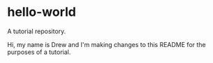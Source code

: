 # hello-world
A tutorial repository.

Hi, my name is Drew and I'm making changes to this README for the purposes of a tutorial.
